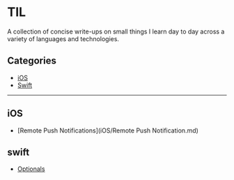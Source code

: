 # TIL

A collection of concise write-ups on small things I learn day to day across a
variety of languages and technologies.

## Categories

* [iOS](/tree/master/iOS)
* [Swift](#swift)

---


## iOS

- [Remote Push Notifications](iOS/Remote Push Notification.md)


## swift
- [Optionals](swift/Optionals.md)


